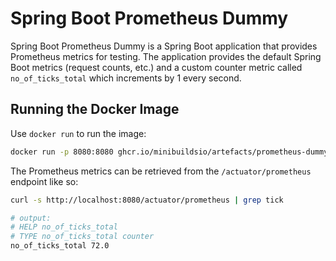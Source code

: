 # Spring Boot Prometheus Dummy

Spring Boot Prometheus Dummy is a Spring Boot application that provides Prometheus metrics for testing. The application provides the default Spring Boot metrics (request counts, etc.) and a custom counter metric called `no_of_ticks_total` which increments by 1 every second.

## Running the Docker Image

Use `docker run` to run the image:

```bash
docker run -p 8080:8080 ghcr.io/minibuildsio/artefacts/prometheus-dummy:0.1.0
```

The Prometheus metrics can be retrieved from the `/actuator/prometheus` endpoint like so:

```bash
curl -s http://localhost:8080/actuator/prometheus | grep tick

# output:
# HELP no_of_ticks_total
# TYPE no_of_ticks_total counter
no_of_ticks_total 72.0
```
